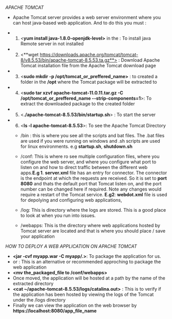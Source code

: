_APACHE TOMCAT_

- Apache Tomcat server provides a web server environment where you can host java-based web application. And to do this you must :
- 1. <**yum install java-1.8.0-openjdk-level>** in the : To install java Remote server in not installed
  
- 2. <**wget https://downloads.apache.org/tomcat/tomcat-8/v8.5.53/bin/apache-tomcat-8.5.53.ta.gz**> : Download Apache Tomcat installation file from the Apache Tomcat download page
  
- 3. <**sudo mkdir -p /opt/tomcat_or_preffered_name>** : to created a folder in the **/opt** where the Tomcat package will be extracted to
  
- 4. <**sudo tar xzvf apache-tomcat-11.0.11.tar.gz -C /opt/tomcat_or_preffered_name --strip-components=1**>: To extract the downloaded package to the created folder
  
- 5. <**./apache-tomcat-8.5.53/bin/startup.sh**> : To start the server
  
- 6. <**ls -l apache-tomcat-8.5.53**>: To see the Apache Tomcat Directory

  - /bin : this is where you see all the scripts and bat files. The .bat files are used if you were running on windows and .sh scripts are used for linux environments. e.g **startup.sh**, **shutdown.sh**

  - /conf: This is where ro see multiple configuration files, where you configure the web server, and where you configure what port to listen on and how to direct traffic between the different web apps.**E.g 1**. **server.xml** file has an entry for connector. The connector is the endpoint at which the requests are received. So it is set to **port 8080** and thats the default port that Tomcat listen on, and the port number can be changed here if required. Note any changes would require a restart of the Tomcat service. **E.g2**: **webdot.xml** file is used for depolying and configuring web applications,

  - /log: This is directory where the logs are stored. This is a good place to look at when you run into issues.

  - /webapps: This is the directory where web applications hosted by Tomcat server are located and that is where you should place / save your application

_HOW TO DEPLOY A WEB APPLICATION ON APACHE TOMCAT_

- **<jar -cvf myapp.war -C myapp/.>**: To package the application for us.
- **<mvn package>** or **<gradle build>**: This is an alternative or recommended approching to package the web application
- **<mv the_packaged_file to /conf/webapps>**
- Once moved, the application will be hosted at a path by the name of the extracted directory
- **<cat ~/apache-tomcat-8.5.53/logs/catalina.out>** : This is to verify if the application has been hosted by viewing the logs of the Tomcat under the /logs directory
- Finally we can view the application on the web browser by **https://localhost:8080/app_file_name**
